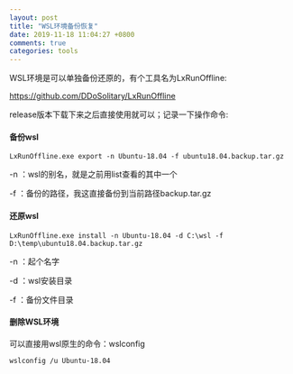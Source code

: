 ```yaml
---
layout: post
title: "WSL环境备份恢复"
date: 2019-11-18 11:04:27 +0800
comments: true
categories: tools
---
```


WSL环境是可以单独备份还原的，有个工具名为LxRunOffline:

https://github.com/DDoSolitary/LxRunOffline

release版本下载下来之后直接使用就可以；记录一下操作命令:

<!-- more -->

#### 备份wsl

```
LxRunOffline.exe export -n Ubuntu-18.04 -f ubuntu18.04.backup.tar.gz
```

-n ：wsl的别名，就是之前用list查看的其中一个

-f ：备份的路径，我这直接备份到当前路径backup.tar.gz

#### 还原wsl

```
LxRunOffline.exe install -n Ubuntu-18.04 -d C:\wsl -f D:\temp\ubuntu18.04.backup.tar.gz
```

-n ：起个名字

-d ：wsl安装目录

-f ：备份文件目录

#### 删除WSL环境

可以直接用wsl原生的命令：wslconfig

```
wslconfig /u Ubuntu-18.04
```
